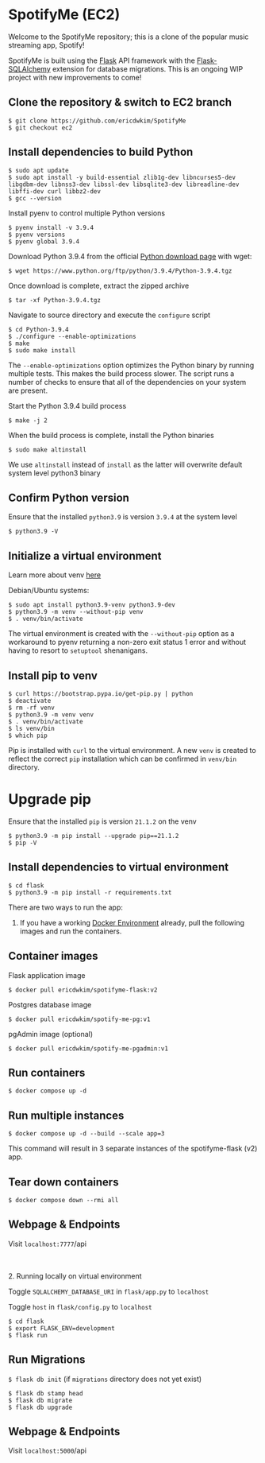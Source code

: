 # SpotifyMe (EC2)

Welcome to the SpotifyMe repository; this is a clone of the popular music streaming app, Spotify!

SpotifyMe is built using the [Flask](https://flask.palletsprojects.com/en/2.0.x/) API framework with the [Flask-SQLAlchemy](https://flask-sqlalchemy.palletsprojects.com/en/2.x/) extension for database migrations. This is an ongoing WIP project with new improvements to come! 

## Clone the repository & switch to EC2 branch

```
$ git clone https://github.com/ericdwkim/SpotifyMe
$ git checkout ec2
```

## Install dependencies to build Python
```
$ sudo apt update
$ sudo apt install -y build-essential zlib1g-dev libncurses5-dev libgdbm-dev libnss3-dev libssl-dev libsqlite3-dev libreadline-dev libffi-dev curl libbz2-dev
$ gcc --version 
```

Install pyenv to control multiple Python versions

```
$ pyenv install -v 3.9.4
$ pyenv versions
$ pyenv global 3.9.4
```

Download Python 3.9.4 from the official [Python download page](https://www.python.org/downloads/source/) with wget:

`$ wget https://www.python.org/ftp/python/3.9.4/Python-3.9.4.tgz`

Once download is complete, extract the zipped archive

`$ tar -xf Python-3.9.4.tgz`

Navigate to source directory and execute the `configure` script

```
$ cd Python-3.9.4
$ ./configure --enable-optimizations
$ make
$ sudo make install
```
The `--enable-optimizations` option optimizes the Python binary by running multiple tests. This makes the build process slower. The script runs a number of checks to ensure that all of the dependencies on your system are present.

Start the Python 3.9.4 build process

`$ make -j 2`

When the build process is complete, install the Python binaries

`$ sudo make altinstall`

We use `altinstall` instead of `install` as the latter will overwrite default system level python3 binary

## Confirm Python version

Ensure that the installed `python3.9` is version `3.9.4` at the system level

`$ python3.9 -V`

## Initialize a virtual environment

Learn more about venv [here](https://docs.python.org/3/library/venv.html#creating-virtual-environments) 

Debian/Ubuntu systems:

```
$ sudo apt install python3.9-venv python3.9-dev
$ python3.9 -m venv --without-pip venv
$ . venv/bin/activate
```
The virtual environment is created with the `--without-pip` option as a workaround to pyenv returning a non-zero exit status 1 error and without having to resort to `setuptool` shenanigans.

## Install pip to venv
```
$ curl https://bootstrap.pypa.io/get-pip.py | python
$ deactivate
$ rm -rf venv
$ python3.9 -m venv venv
$ . venv/bin/activate
$ ls venv/bin
$ which pip
```
Pip is installed with `curl` to the virtual environment. A new `venv` is created to reflect the correct `pip` installation which can be confirmed in `venv/bin` directory. 

# Upgrade pip  

Ensure that the installed `pip` is version `21.1.2` on the venv
```
$ python3.9 -m pip install --upgrade pip==21.1.2
$ pip -V
```

## Install dependencies to virtual environment

```
$ cd flask
$ python3.9 -m pip install -r requirements.txt
```

There are two ways to run the app:

1. If you have a working [Docker Environment](https://docs.docker.com/engine/) already, pull the following images and run the containers.

## Container images

Flask application image

`$ docker pull ericdwkim/spotifyme-flask:v2`

Postgres database image

`$ docker pull ericdwkim/spotify-me-pg:v1`

pgAdmin image (optional)

`$ docker pull ericdwkim/spotify-me-pgadmin:v1`

## Run containers

`$ docker compose up -d`

## Run multiple instances

`$ docker compose up -d --build --scale app=3` 

This command will result in 3 separate instances of the spotifyme-flask (v2) app. 

## Tear down containers

`$ docker compose down --rmi all`

## Webpage & Endpoints

Visit `localhost:7777`/api 

<br> </br>
2. Running locally on virtual environment

Toggle `SQLALCHEMY_DATABASE_URI` in `flask/app.py` to `localhost` 

Toggle `host` in `flask/config.py` to `localhost` 

```
$ cd flask
$ export FLASK_ENV=development
$ flask run
```

## Run Migrations

`$ flask db init` (if `migrations` directory does not yet exist)

```
$ flask db stamp head
$ flask db migrate
$ flask db upgrade
```

## Webpage & Endpoints

Visit `localhost:5000`/api